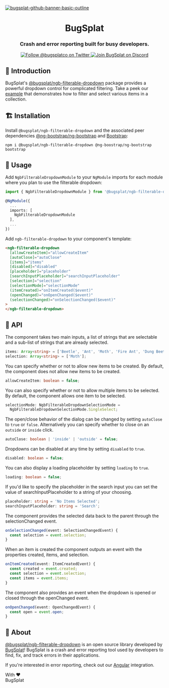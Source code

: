 [![bugsplat-github-banner-basic-outline](https://user-images.githubusercontent.com/20464226/149019306-3186103c-5315-4dad-a499-4fd1df408475.png)](https://bugsplat.com)
<br/>
# <div align="center">BugSplat</div> 
### **<div align="center">Crash and error reporting built for busy developers.</div>**
<div align="center">
    <a href="https://twitter.com/BugSplatCo">
        <img alt="Follow @bugsplatco on Twitter" src="https://img.shields.io/twitter/follow/bugsplatco?label=Follow%20BugSplat&style=social">
    </a>
    <a href="https://discord.gg/K4KjjRV5ve">
        <img alt="Join BugSplat on Discord" src="https://img.shields.io/discord/664965194799251487?label=Join%20Discord&logo=Discord&style=social">
    </a>
</div>

## 👋 Introduction

BugSplat's [@bugsplat/ngb-filterable-dropdown](https://www.npmjs.com/package/@bugsplat/ngb-filterable-dropdown) package provides a powerful dropdown control for complicated filtering. Take a peek our [example](https://bugsplat-git.github.io/ngb-filterable-dropdown-example/) that demonstrates how to filter and select various items in a collection.

## 🏗 Installation

Install `@bugsplat/ngb-filterable-dropdown` and the associated peer dependencies [@ng-bootstrap/ng-bootstrap](https://ng-bootstrap.github.io/#/home) and [Bootstrap](https://getbootstrap.com/):

`npm i @bugsplat/ngb-filterable-dropdown @ng-boostrap/ng-bootstrap bootstrap`

## 🏃 Usage

Add `NgbFilterableDropdownModule` to your `NgModule` imports for each module where you plan to use the filterable dropdown:

```ts
import { NgbFilterableDropdownModule } from '@bugsplat/ngb-filterable-dropdown'

@NgModule({
  ...
  imports: [
    NgbFilterableDropdownModule
  ],
  ...
})
```

Add `ngb-filterable-dropdown` to your component's template:

```html
<ngb-filterable-dropdown
  [allowCreateItem]="allowCreateItem"
  [autoClose]="autoClose"
  [items]="items"
  [disabled]="disabled"
  [placeholder]="placeholder"
  [searchInputPlaceholder]="searchInputPlaceholder"
  [selection]="selection"
  [selectionMode]="selectionMode"
  (itemCreated)="onItemCreated($event)"
  (openChanged)="onOpenChanged($event)"
  (selectionChanged)="onSelectionChanged($event)"
>
</ngb-filterable-dropdown>
```

## 🧩 API

The component takes two main inputs, a list of strings that are selectable and a sub-list of strings that are already selected.

```ts
items: Array<string> = ['Beetle', 'Ant', 'Moth', 'Fire Ant', 'Dung Beetle', 'Grass Ant'];
selection: Array<string> = ['Moth'];
```

You can specify whether or not to allow new items to be created. By default, the component does not allow new items to be created.

```ts
allowCreateItem: boolean = false;
```

You can also specify whether or not to allow multiple items to be selected. By default, the component allows one item to be selected.

```ts
selectionMode: NgbFilterableDropdownSelectionMode =
  NgbFilterableDropdownSelectionMode.SingleSelect;
```

The open/close behavior of the dialog can be changed by setting `autoClose` to `true` or `false`. Alternatively you can specify whether to close on an `outside` or `inside` click. 

```ts
autoClose: boolean | 'inside' | 'outside' = false;
```

Dropdowns can be disabled at any time by setting `disabled` to `true`.

```ts
disabled: boolean = false;
```

You can also display a loading placeholder by setting `loading` to `true`.

```ts
loading: boolean = false;
```

If you'd like to specify the placeholder in the search input you can set the value of searchInputPlaceholder to a string of your choosing.

```ts
placeholder: string = 'No Items Selected';
searchInputPlaceholder: string = 'Search';
```

The component provides the selected data back to the parent through the selectionChanged event.

```ts
onSelectionChanged(event: SelectionChangedEvent) {
  const selection = event.selection;
}
```

When an item is created the component outputs an event with the properties created, items, and selection.

```ts
onItemCreated(event: ItemCreatedEvent) {
  const created = event.created;
  const selection = event.selection;
  const items = event.items;
}
```

The component also provides an event when the dropdown is opened or closed through the openChanged event.

```ts
onOpenChanged(event: OpenChangedEvent) {
  const open = event.open;
}
```
## 🐛 About

[@bugsplat/ngb-filterable-dropdown](https://github.com/BugSplat-git/ngb-filterable-dropdown) is an open source library developed by [BugSplat](https://www.bugsplat.com/)! BugSplat is a crash and error reporting tool used by developers to find, fix, and track errors in their applications.

If you're interested in error reporting, check out our [Angular](https://www.bugsplat.com/docs/sdk/angular/) integration.

With :heart:  
BugSplat
